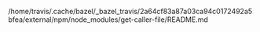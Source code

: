 /home/travis/.cache/bazel/_bazel_travis/2a64cf83a87a03ca94c0172492a5bfea/external/npm/node_modules/get-caller-file/README.md